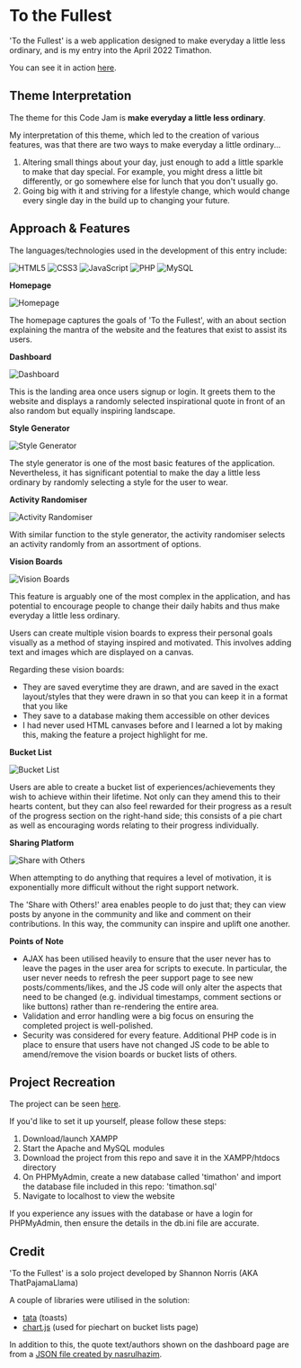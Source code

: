 # To the Fullest

'To the Fullest' is a web application designed to make everyday a little less ordinary, and is my entry into the April 2022 Timathon.

You can see it in action [here](https://shannonnorris.co.uk/).

## Theme Interpretation

The theme for this Code Jam is **make everyday a little less ordinary**.

My interpretation of this theme, which led to the creation of various features, was that there are two ways to make everyday a little ordinary...
1. Altering small things about your day, just enough to add a little sparkle to make that day special. For example, you might dress a little bit differently, or go somewhere else for lunch that you don't usually go.
2. Going big with it and striving for a lifestyle change, which would change every single day in the build up to changing your future.

## Approach & Features

The languages/technologies used in the development of this entry include:

![HTML5](https://img.shields.io/static/v1?label=&message=HTML5&color=e44d26&style=flat&logo=HTML5&logoColor=white)
![CSS3](https://img.shields.io/static/v1?label=&message=CSS3&color=2965f1&style=flat&logo=CSS3&logoColor=white)
![JavaScript](https://img.shields.io/static/v1?label=&message=JavaScript&color=f7df1e&style=flat&logo=JavaScript&logoColor=white)
![PHP](https://img.shields.io/static/v1?label=&message=PHP&color=8993be&style=flat&logo=PHP&logoColor=white) 
![MySQL](https://img.shields.io/static/v1?label=&message=MySQL&color=00618a&style=flat&logo=MySQL&logoColor=white) 

**Homepage**

![Homepage](https://i.imgur.com/IhLFi2C.gif)

The homepage captures the goals of 'To the Fullest', with an about section explaining the mantra of the website and the features that exist to assist its users.

**Dashboard**

![Dashboard](https://i.imgur.com/RGq2E6a.gif)

This is the landing area once users signup or login. It greets them to the website and displays a randomly selected inspirational quote in front of an also random but equally inspiring landscape.

**Style Generator**

![Style Generator](https://i.imgur.com/MaCFwul.gif)

The style generator is one of the most basic features of the application. Nevertheless, it has significant potential to make the day a little less ordinary by randomly selecting a style for the user to wear.

**Activity Randomiser**

![Activity Randomiser](https://i.imgur.com/AV9Qi40.gif)

With similar function to the style generator, the activity randomiser selects an activity randomly from an assortment of options.

**Vision Boards**

![Vision Boards](https://i.imgur.com/gVnXhu7.gif)

This feature is arguably one of the most complex in the application, and has potential to encourage people to change their daily habits and thus make everyday a little less ordinary.

Users can create multiple vision boards to express their personal goals visually as a method of staying inspired and motivated. This involves adding text and images which are displayed on a canvas.

Regarding these vision boards:
* They are saved everytime they are drawn, and are saved in the exact layout/styles that they were drawn in so that you can keep it in a format that you like
* They save to a database making them accessible on other devices
* I had never used HTML canvases before and I learned a lot by making this, making the feature a project highlight for me.

**Bucket List**

![Bucket List](https://i.imgur.com/7zFNgqe.gif)

Users are able to create a bucket list of experiences/achievements they wish to achieve within their lifetime. Not only can they amend this to their hearts content, but they can also feel rewarded for their progress as a result of the progress section on the right-hand side; this consists of a pie chart as well as encouraging words relating to their progress individually.

**Sharing Platform**

![Share with Others](https://i.imgur.com/2Cosopo.gif)

When attempting to do anything that requires a level of motivation, it is exponentially more difficult without the right support network.

The 'Share with Others!' area enables people to do just that; they can view posts by anyone in the community and like and comment on their contributions. In this way, the community can inspire and uplift one another.

**Points of Note**
* AJAX has been utilised heavily to ensure that the user never has to leave the pages in the user area for scripts to execute.  In particular, the user never needs to refresh the peer support page to see new posts/comments/likes, and the JS code will only alter the aspects that need to be changed (e.g. individual timestamps, comment sections or like buttons) rather than re-rendering the entire area.
* Validation and error handling were a big focus on ensuring the completed project is well-polished.
* Security was considered for every feature. Additional PHP code is in place to ensure that users have not changed JS code to be able to amend/remove the vision boards or bucket lists of others.

## Project Recreation

The project can be seen [here](https://shannonnorris.co.uk/).

If you'd like to set it up yourself, please follow these steps:
1. Download/launch XAMPP
2. Start the Apache and MySQL modules
3. Download the project from this repo and save it in the XAMPP/htdocs directory
4. On PHPMyAdmin, create a new database called 'timathon' and import the database file included in this repo: 'timathon.sql'
5. Navigate to localhost to view the website

If you experience any issues with the database or have a login for PHPMyAdmin, then ensure the details in the db.ini file are accurate.

## Credit

'To the Fullest' is a solo project developed by Shannon Norris (AKA ThatPajamaLlama)

A couple of libraries were utilised in the solution:
* [tata](https://github.com/xrr2016/tata) (toasts)
* [chart.js](https://www.chartjs.org/) (used for piechart on bucket lists page)

In addition to this, the quote text/authors shown on the dashboard page are from a [JSON file created by nasrulhazim](https://gist.github.com/nasrulhazim/54b659e43b1035215cd0ba1d4577ee80).
